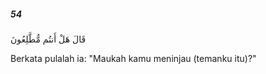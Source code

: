 ##### 54

<span class="ayah">قَالَ هَلْ أَنتُم مُّطَّلِعُونَ</span>

<span class="ayah_translation">Berkata pulalah ia: "Maukah kamu meninjau (temanku itu)?"</span>
